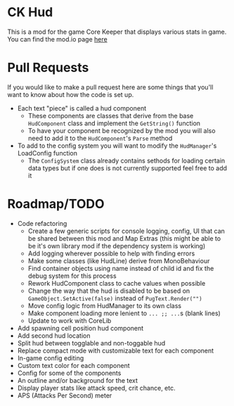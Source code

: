 # CK Hud
This is a mod for the game Core Keeper that displays various stats in game. You can find the mod.io page [here](https://mod.io/g/corekeeper/m/ckhud)

# Pull Requests
If you would like to make a pull request here are some things that you'll want to know about how the code is set up.

- Each text "piece" is called a hud component
    - These components are classes that derive from the base `HudComponent` class and implement the `GetString()` function
    - To have your component be recognized by the mod you will also need to add it to the `HudComponent`'s `Parse` method
- To add to the config system you will want to modify the `HudManager`'s LoadConfig function
    - The `ConfigSystem` class already contains sethods for loading certain data types but if one does is not currently supported feel free to add it
 
# Roadmap/TODO
- Code refactoring
    - Create a few generic scripts for console logging, config, UI that can be shared between this mod and Map Extras (this might be able to be it's own library mod if the dependency system is working)
    - Add logging wherever possible to help with finding errors
    - Make some classes (like HudLine) derive from MonoBehaviour
    - Find container objects using name instead of child id and fix the debug system for this process
    - Rework HudComponent class to cache values when possible
    - Change the way that the hud is disabled to be based on `GameObject.SetActive(false)` instead of `PugText.Render("")`
    - Move config logic from HudManager to its own class
    - Make component loading more lenient to `... ;; ...`s (blank lines)
    - Update to work with CoreLib
- Add spawning cell position hud component
- Add second hud location
- Split hud between togglable and non-toggable hud
- Replace compact mode with customizable text for each component
- In-game config editing
- Custom text color for each component
- Config for some of the components
- An outline and/or background for the text
- Display player stats like attack speed, crit chance, etc.
- APS (Attacks Per Second) meter
